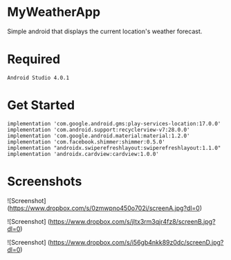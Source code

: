 # MyWeatherApp
Simple android that displays the current location's weather forecast.

# Required

    Android Studio 4.0.1


# Get Started

    implementation 'com.google.android.gms:play-services-location:17.0.0'
    implementation 'com.android.support:recyclerview-v7:28.0.0'
    implementation 'com.google.android.material:material:1.2.0'
    implementation 'com.facebook.shimmer:shimmer:0.5.0'
    implementation "androidx.swiperefreshlayout:swiperefreshlayout:1.1.0"
    implementation 'androidx.cardview:cardview:1.0.0'

# Screenshots
![Screenshot]
(https://www.dropbox.com/s/0zmwpno450o702i/screenA.jpg?dl=0)


![Screenshot]
(https://www.dropbox.com/s/jltx3rm3qjr4fz8/screenB.jpg?dl=0)


![Screenshot]
(https://www.dropbox.com/s/i56gb4nkk89z0dc/screenD.jpg?dl=0)

